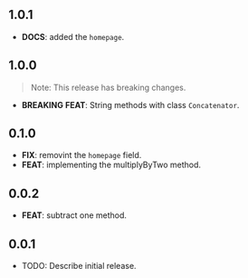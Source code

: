 ## 1.0.1

 - **DOCS**: added the `homepage`.

## 1.0.0

> Note: This release has breaking changes.

 - **BREAKING** **FEAT**: String methods with class `Concatenator`.

## 0.1.0

 - **FIX**: removint the `homepage` field.
 - **FEAT**: implementing the multiplyByTwo method.

## 0.0.2

 - **FEAT**: subtract one method.

## 0.0.1

* TODO: Describe initial release.
